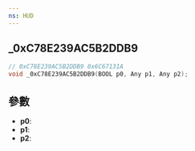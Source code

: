 ```yaml
---
ns: HUD
---
```

## _0xC78E239AC5B2DDB9

```c
// 0xC78E239AC5B2DDB9 0x6C67131A
void _0xC78E239AC5B2DDB9(BOOL p0, Any p1, Any p2);
```


## 參數
* **p0**: 
* **p1**: 
* **p2**: 

